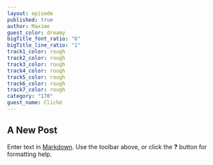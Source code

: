 ```yaml
---
layout: episode
published: true
author: Maxime
guest_color: dreamy
bigTitle_font_ratio: "6"
bigTitle_line_ratio: "1"
track1_color: rough
track2_color: rough
track3_color: rough
track4_color: rough
track5_color: rough
track6_color: rough
track7_color: rough
category: "170"
guest_name: Cliché
---
```


## A New Post

Enter text in [Markdown](http://daringfireball.net/projects/markdown/). Use the toolbar above, or click the **?** button for formatting help.